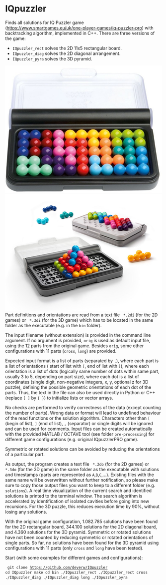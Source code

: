 # IQpuzzler
Finds all solutions for IQ Puzzler game (https://www.smartgames.eu/uk/one-player-games/iq-puzzler-pro) with backtracking algorithm, implemented in C++. There are three versions of the game:
<ul>
  <li><code>IQpuzzler_rect</code> solves the 2D 11x5 rectangular board.</li>
  <li><code>IQpuzzler_diag</code> solves the 2D diagonal arrangement.</li>
  <li><code>IQpuzzler_pyra</code> solves the 3D pyramid.</li>
</ul>
<img src="img/rect.jpg" alt="rectangular board">
<img src="img/diag_pyra.jpg" alt="diagonal board and pyramid">
Part definitions and orientations are read from a text file <code> *.2di</code> (for the 2D games) or <code> *.3di</code> (for the 3D game) which has to be located in the same folder as the executable (e.g. in the <code>bin</code> folder).

The input filename (without extension) is provided in the command line argument. If no argument is provided, <code>orig</code> is used as default input file, using the 12 parts from the original game. Besides <code>orig</code>, some other configurations with 11 parts (<code>cross</code>, <code>long</code>) are provided. 

Expected input format is a list of parts (separated by <code>,</code>), where each part is a list of orientations ( start of list with <code>[</code>, end of list with <code>]</code>), where each orientation is a list of dots (logically same number of dots within same part, usually 3 to 5, depending on part size), where each dot is a list of coordinates (single digit, non-negative integers, x, y, optional z for 3D puzzle), defining the possible geometric orientations of each dot of the parts.
Thus, the text in the file can also be used directly in Python or C++ (replace <code>[ ]</code> by <code>{ }</code>) to initialize lists or vector arrays.

No checks are performed to verify correctness of the data (except counting the number of parts).
Wrong data or format will lead to undefined behaviour of the read functions or the solution algorithm.
Characters other than <code>[</code> (begin of list), <code>]</code> (end of list), <code>,</code> (separator) or single digits will be ignored and can be used for comments.
Input files can be created automatically with the provided MATLAB / OCTAVE tool (see folder <code>pre-processing</code>) for different game configurations (e.g. original IQpuzzlerPRO game).

Symmetric or rotated solutions can be avoided by reducing the orientations of a particular part.

As output, the program creates a text file <code> *.2do</code> (for the 2D games) or <code> *.3do</code> (for the 3D game) in the same folder as the executable with solutions and timestamps (parts are represented as <code>A</code>,<code>B</code>,<code>C</code>,...). Existing files with the same name will be overwritten without further notification, so please make sure to copy those output files you want to keep to a different folder (e.g. <code>solutions</code>).
A real time visualization of the current search and identified solutions is printed to the terminal window.
The search algorithm is accelerated by identification of isolated cavities before going into new recursions. For the 3D puzzle, this reduces execution time by 90%, without losing any solutions.

With the original game configuration, 1.082.785 solutions have been found for the 2D rectangular board, 344.100 solutions for the 2D diagonal board, and 4.360 solutions for the 3D pyramid. Symmetric or rotated solutions have not been counted by reducing symmetric or rotated orientations of single parts.
So far, no solutions have been found for the 3D pyramid using configurations with 11 parts (only <code>cross</code> and <code>long</code> have been tested).

Start (with some examples for different games and configurations):<pre><code>
  git clone https://github.com/deverw/IQpuzzler
  cd IQpuzzler
  make
  cd bin
  ./IQpuzzler_rect
  ./IQpuzzler_rect cross
  ./IQpuzzler_diag
  ./IQpuzzler_diag long
  ./IQpuzzler_pyra</code></pre>
